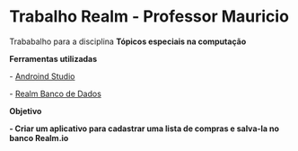 ﻿# Trabalho Realm - Professor Mauricio
<p>Trababalho para a disciplina <b>Tópicos especiais na computação </b> </p>
<p><b>Ferramentas utilizadas</b></p>
<p>- <a href="https://developer.android.com/studio/index.html?hl=pt-br">Androind Studio</a></p>
<p>- <a href="https://realm.io/">Realm Banco de Dados</a></p>

<p><b>Objetivo<b></p>
<p> - Criar um aplicativo para  cadastrar uma lista de compras e salva-la no banco Realm.io</p>
